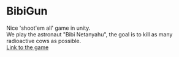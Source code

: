 # BibiGun
Nice 'shoot'em all' game in unity.
<br>
 We play the astronaut "Bibi Netanyahu", the goal is to kill as many radioactive cows as possible.
<br>
[Link to the game](https://maoz-grossman.itch.io/bibigun)
